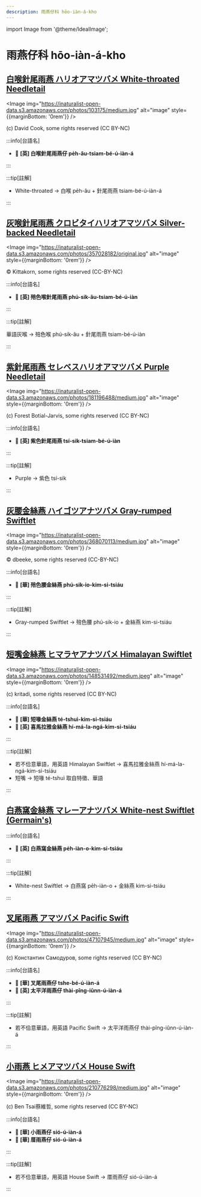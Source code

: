 ```yaml
---
description: 雨燕仔科 hōo-iàn-á-kho
---
```


import Image from '@theme/IdealImage';

# 雨燕仔科 hōo-iàn-á-kho

## [白喉針尾雨燕 ハリオアマツバメ White-throated Needletail](https://ebird.org/species/whtnee)

<Image img="https://inaturalist-open-data.s3.amazonaws.com/photos/103175/medium.jpg" alt="image" style={{marginBottom: '0rem'}} />

<p className="image-caption">
(c) David Cook, some rights reserved (CC BY-NC)
</p>

:::info[台語名]

- 🎯 **[英] 白喉針尾雨燕仔 pe̍h-âu-tsiam-bé-ú-iàn-á**

:::

:::tip[註解]

- White-throated -> 白喉 pe̍h-âu + 針尾雨燕 tsiam-bé-ú-iàn-á

:::

## [灰喉針尾雨燕 クロビタイハリオアマツバメ Silver-backed Needletail](https://ebird.org/species/sibnee1)

<Image img="https://inaturalist-open-data.s3.amazonaws.com/photos/357028182/original.jpg" alt="image" style={{marginBottom: '0rem'}} />

<p className="image-caption">
© Kittakorn, some rights reserved (CC-BY-NC)
</p>

:::info[台語名]

- 🎯 **[英] 殕色喉針尾雨燕 phú-sik-âu-tsiam-bé-ú-iàn**

:::

:::tip[註解]

華語灰喉 -> 殕色喉 phú-sik-âu + 針尾雨燕 tsiam-bé-ú-iàn

:::

## [紫針尾雨燕 セレベスハリオアマツバメ Purple Needletail](https://ebird.org/species/purnee1)

<Image img="https://inaturalist-open-data.s3.amazonaws.com/photos/181196488/medium.jpg" alt="image" style={{marginBottom: '0rem'}} />

<p className="image-caption">
(c) Forest Botial-Jarvis, some rights reserved (CC BY-NC)
</p>

:::info[台語名]

- 🎯 **[英] 紫色針尾雨燕 tsí-sik-tsiam-bé-ú-iàn**

:::

:::tip[註解]

- Purple -> 紫色 tsí-sik

:::

## [灰腰金絲燕 ハイゴツアナツバメ Gray-rumped Swiftlet](https://ebird.org/species/gyrswi5)

<Image img="https://inaturalist-open-data.s3.amazonaws.com/photos/368070113/medium.jpg" alt="image" style={{marginBottom: '0rem'}} />

<p className="image-caption">
© dbeeke, some rights reserved (CC-BY-NC)
</p>

:::info[台語名]

- 🎯 **[華] 殕色腰金絲燕 phú-sik-io-kim-si-tsiáu**

:::


:::tip[註解]

- Gray-rumped Swiftlet -> 殕色腰 phú-sik-io + 金絲燕 kim-si-tsiáu

:::

## [短嘴金絲燕 ヒマラヤアナツバメ Himalayan Swiftlet](https://ebird.org/species/himswi2)

<Image img="https://inaturalist-open-data.s3.amazonaws.com/photos/148531492/medium.jpeg" alt="image" style={{marginBottom: '0rem'}} />

<p className="image-caption">
(c) kritadi, some rights reserved (CC BY-NC)
</p>

:::info[台語名]

- 🎯 **[華] 短喙金絲燕 té-tshuì-kim-si-tsiáu**
- 🎯 **[英] 喜馬拉雅金絲燕 hí-má-la-ngá-kim-si-tsiáu**

:::

:::tip[註解]

- 若不佮意華語，用英語 Himalayan Swiftlet -> 喜馬拉雅金絲燕 hí-má-la-ngá-kim-si-tsiáu
- 短嘴 -> 短喙 té-tshuì 取自特徵、華語

:::

## [白燕窩金絲燕 マレーアナツバメ White-nest Swiftlet (Germain's)](https://ebird.org/species/gerswi1)

:::info[台語名]

- 🎯 **[英] 白燕窩金絲燕 pe̍h-iàn-o-kim-si-tsiáu**

:::

:::tip[註解]

- White-nest Swiftlet -> 白燕窩 pe̍h-iàn-o + 金絲燕 kim-si-tsiáu

:::

## [叉尾雨燕 アマツバメ Pacific Swift](https://ebird.org/species/fotswi)

<Image img="https://inaturalist-open-data.s3.amazonaws.com/photos/47107945/medium.jpg" alt="image" style={{marginBottom: '0rem'}} />

<p className="image-caption">
(c) Константин Самодуров, some rights reserved (CC BY-NC)
</p>

:::info[台語名]

- 🎯 **[華] 叉尾雨燕仔 tshe-bé-ú-iàn-á**
- 🎯 **[英] 太平洋雨燕仔 thài-pîng-iûnn-ú-iàn-á**

:::

:::tip[註解]

- 若不佮意華語，用英語 Pacific Swift -> 太平洋雨燕仔 thài-pîng-iûnn-ú-iàn-á

:::

## [小雨燕 ヒメアマツバメ House Swift](https://ebird.org/species/houswi1)

<Image img="https://inaturalist-open-data.s3.amazonaws.com/photos/210776298/medium.jpg" alt="image" style={{marginBottom: '0rem'}} />

<p className="image-caption">
(c) Ben Tsai蔡維哲, some rights reserved (CC BY-NC)
</p>

:::info[台語名]

- 🎯 **[華] 小雨燕仔 sió-ú-iàn-á**
- 🎯 **[華] 厝雨燕仔 sió-ú-iàn-á**

:::

:::tip[註解]

- 若不佮意華語，用英語 House Swift -> 厝雨燕仔 sió-ú-iàn-á

:::
